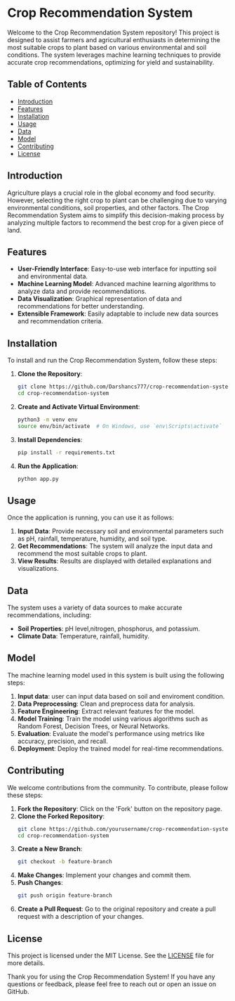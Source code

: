 # Crop Recommendation System

Welcome to the Crop Recommendation System repository! This project is designed to assist farmers and agricultural enthusiasts in determining the most suitable crops to plant based on various environmental and soil conditions. The system leverages machine learning techniques to provide accurate crop recommendations, optimizing for yield and sustainability.

## Table of Contents

- [Introduction](#introduction)
- [Features](#features)
- [Installation](#installation)
- [Usage](#usage)
- [Data](#data)
- [Model](#model)
- [Contributing](#contributing)
- [License](#license)

## Introduction

Agriculture plays a crucial role in the global economy and food security. However, selecting the right crop to plant can be challenging due to varying environmental conditions, soil properties, and other factors. The Crop Recommendation System aims to simplify this decision-making process by analyzing multiple factors to recommend the best crop for a given piece of land.

## Features

- **User-Friendly Interface**: Easy-to-use web interface for inputting soil and environmental data.
- **Machine Learning Model**: Advanced machine learning algorithms to analyze data and provide recommendations.
- **Data Visualization**: Graphical representation of data and recommendations for better understanding.
- **Extensible Framework**: Easily adaptable to include new data sources and recommendation criteria.

## Installation

To install and run the Crop Recommendation System, follow these steps:

1. **Clone the Repository**:
    ```bash
    git clone https://github.com/Darshancs777/crop-recommendation-system.git
    cd crop-recommendation-system
    ```

2. **Create and Activate Virtual Environment**:
    ```bash
    python3 -m venv env
    source env/bin/activate  # On Windows, use `env\Scripts\activate`
    ```

3. **Install Dependencies**:
    ```bash
    pip install -r requirements.txt
    ```

4. **Run the Application**:
    ```bash
    python app.py
    ```

## Usage

Once the application is running, you can use it as follows:

1. **Input Data**: Provide necessary soil and environmental parameters such as pH, rainfall, temperature, humidity, and soil type.
2. **Get Recommendations**: The system will analyze the input data and recommend the most suitable crops to plant.
3. **View Results**: Results are displayed with detailed explanations and visualizations.

## Data

The system uses a variety of data sources to make accurate recommendations, including:

- **Soil Properties**: pH level,nitrogen, phosphorus, and potassium.
- **Climate Data**: Temperature, rainfall, humidity.


## Model

The machine learning model used in this system is built using the following steps:

1. **Input data**: user can input data based on soil and enviroment condition.
2. **Data Preprocessing**: Clean and preprocess data for analysis.
3. **Feature Engineering**: Extract relevant features for the model.
4. **Model Training**: Train the model using various algorithms such as Random Forest, Decision Trees, or Neural Networks.
5. **Evaluation**: Evaluate the model's performance using metrics like accuracy, precision, and recall.
6. **Deployment**: Deploy the trained model for real-time recommendations.

## Contributing

We welcome contributions from the community. To contribute, please follow these steps:

1. **Fork the Repository**: Click on the 'Fork' button on the repository page.
2. **Clone the Forked Repository**:
    ```bash
    git clone https://github.com/yourusername/crop-recommendation-system.git
    cd crop-recommendation-system
    ```
3. **Create a New Branch**:
    ```bash
    git checkout -b feature-branch
    ```
4. **Make Changes**: Implement your changes and commit them.
5. **Push Changes**:
    ```bash
    git push origin feature-branch
    ```
6. **Create a Pull Request**: Go to the original repository and create a pull request with a description of your changes.

## License

This project is licensed under the MIT License. See the [LICENSE](LICENSE) file for more details.

Thank you for using the Crop Recommendation System! If you have any questions or feedback, please feel free to reach out or open an issue on GitHub.
